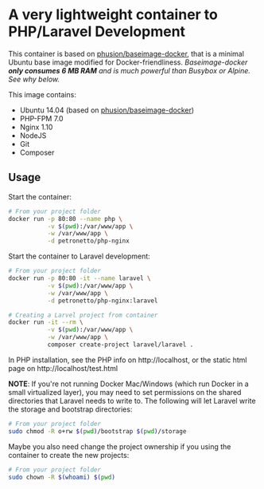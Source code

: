 A very lightweight container to PHP/Laravel Development
==============================================

This container is based on [phusion/baseimage-docker](http://phusion.github.io/baseimage-docker/), that is a minimal Ubuntu base image modified for Docker-friendliness.
_Baseimage-docker **only consumes 6 MB RAM** and is much powerful than Busybox or Alpine. See why below._

This image contains:
- Ubuntu 14.04 (based on [phusion/baseimage-docker](http://phusion.github.io/baseimage-docker/))
- PHP-FPM 7.0
- Nginx 1.10
- NodeJS
- Git
- Composer

Usage
-----
Start the container:
```bash
# From your project folder
docker run -p 80:80 --name php \
           -v $(pwd):/var/www/app \
           -w /var/www/app \
           -d petronetto/php-nginx
```

Start the container to Laravel development:
```bash
# From your project folder
docker run -p 80:80 -it --name laravel \
           -v $(pwd):/var/www/app \
           -w /var/www/app \
           -d petronetto/php-nginx:laravel

# Creating a Larvel project from container
docker run -it --rm \
           -v $(pwd):/var/www/app \
           -w /var/www/app \
           composer create-project laravel/laravel .
```

In PHP installation, see the PHP info on http://localhost, or the static html page on http://localhost/test.html


**NOTE**: If you're not running Docker Mac/Windows (which run Docker in a small virtualized layer), you may need to set permissions on the shared directories that Laravel needs to write to. The following will let Laravel write the storage and bootstrap directories:

```bash
# From your project folder
sudo chmod -R o+rw $(pwd)/bootstrap $(pwd)/storage
```

Maybe you also need change the project ownership if you using the container to create the new projects:
```bash
# From your project folder
sudo chown -R $(whoami) $(pwd)
```
